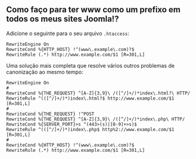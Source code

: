<!-- Filename: Adding_www_to_a_url / Display title: Adicionando www à url -->

## Como faço para ter www como um prefixo em todos os meus sites Joomla!?

Adicione o seguinte para o seu arquivo `.htaccess`:

    RewriteEngine On
    RewriteCond %{HTTP_HOST} !^(www\.example\.com)?$
    RewriteRule (.*) http://www.example.com/$1 [R=301,L]

Uma solução mais completa que resolve vários outros problemas de
canonização ao mesmo tempo:

    RewriteEngine On
    #
    RewriteCond %{THE_REQUEST} ^[A-Z]{3,9}\ /([^/]+/)*index\.html?\ HTTP/
    RewriteRule ^(([^/]+/)*)index\.html?$ http://www.example.com/$1 [R=301,L]
    #
    RewriteCond %{THE_REQUEST} !^POST
    RewriteCond %{THE_REQUEST} ^[A-Z]{3,9}\ /([^/]+/)*index\.php\ HTTP/
    RewriteCond %{SERVER_PORT}>s ^(443>(s)|[0-9]+>s)$
    RewriteRule ^(([^/]+/)*)index\.php$ http%2://www.example.com/$1 [R=301,L]
    #
    RewriteCond %{HTTP_HOST} !^(www\.example\.com)?$
    RewriteRule (.*) http://www.example.com/$1 [R=301,L]
